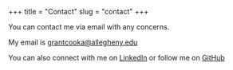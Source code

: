 +++
title = "Contact"
slug = "contact"
+++

You can contact me via email with any concerns.

My email is grantcooka@allegheny.edu

You can also connect with me on [LinkedIn](www.linkedin.com/in/anthonygrant-cook) or follow me on [GitHub](https://github.com/anthonygc)